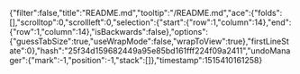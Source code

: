 {"filter":false,"title":"README.md","tooltip":"/README.md","ace":{"folds":[],"scrolltop":0,"scrollleft":0,"selection":{"start":{"row":1,"column":14},"end":{"row":1,"column":14},"isBackwards":false},"options":{"guessTabSize":true,"useWrapMode":false,"wrapToView":true},"firstLineState":0},"hash":"25f34d159682449a95e85bd161fff224f09a2411","undoManager":{"mark":-1,"position":-1,"stack":[]},"timestamp":1515410161258}